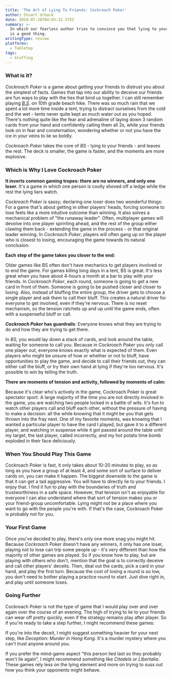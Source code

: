 ```yaml
---
title: 'The Art of Lying To Friends: Cockroach Poker'
author: Stuart Urback
date: 2019-07-26T04:03:22.575Z
summary: >-
  In which our fearless author tries to convince you that lying to your friends
  is a good thing.
writingType: review
platforms:
  - Tabletop
tags:
  - bluffing
---
```

### What is it?

_Cockroach Poker_ is a game about getting your friends to distrust you about the simplest of facts. Games that tap into our ability to deceive our friends are fun ways to play with the ties that bind us together.  I can still remember playing _[B.S](https://gamerules.com/rules/bullshit-card-game/)_. on 10th grade beach hike.  There was so much rain that we spent a lot more time inside a tent, trying to distract ourselves from the cold and the wet - tents never quite kept as much water out as you hoped. There's nothing quite like the fear and adrenaline of laying down 3 random cards from your hand and confidently calling them all 2s, while your friends look on in fear and consternation, wondering whether or not you have the ice in your veins to lie so boldly. 

_Cockroach Poker_ takes the core of _BS_ - lying to your friends - and leaves the rest.  The deck is smaller, the game is faster, and the moments are more explosive. 

### Which is Why I Love Cockroach Poker

**It inverts common gaming tropes: there are no winners, and only one loser.** It's a game in which one person is coolly shoved off a ledge while the rest the lying liars watch. 

_Cockroach Poker_ is sassy; declaring one loser does two wonderful things:    For a game that's about getting in other players' heads, forcing someone to lose feels like a more intuitive outcome than winning.  It also solves a mechanical problem of "the runaway leader".  Often, multiplayer games will devolve into one player sprinting ahead, and the rest of the group either clawing them back - extending the game in the process - or that original leader winning.  In _Cockroach Poker_, players will often gang up on the player who is closest to losing, encouraging the game towards its natural conclusion. 

**Each step of the game takes you closer to the end:**

Older games like BS often don't have mechanics to get players involved or to end the game.  For games killing long days in a tent, BS is great.  It's less great when you have about 4-hours a month at a bar to play with your friends.  In _Cockroach Poker_, each round, someone is going to get a new card in front of them.  Someone is going to be pushed closer and closer to losing.  Also, instead of bluffing the entire group, the driver gets to choose a single player and ask them to call their bluff. This creates a natural driver for everyone to get involved, even if they're nervous.  There is no reset mechanism, so the tension ratchets up and up until the game ends, often with a suspenseful bluff or call. 

**_Cockroach Poker_ has guardrails**: Everyone knows what they are trying to do and how they are trying to get there.  

In _BS_, you would lay down a stack of cards, and look around the table, waiting for someone to call you.  Because in _Cockroach Poker_ you only call one player out, everyone knows exactly what is expected of them.  Even players who might be unsure of how or whether or not to bluff, have opportunities to play the game, and decide to call their friends out, they can either call the bluff, or try their own hand at lying if they're too nervous.  It's possible to win by telling the truth.  

**There are moments of tension and activity, followed by moments of calm:**

Because it's clear who's actively in the game, Cockroach Poker is great spectator sport.  A large majority of the time you are not directly involved in the game, you are watching two people locked in a battle of wits. It's fun to watch other players call and bluff each other, without the pressure of having to make a decision: all the while knowing that it might be you that gets thrown into the fray next.  One of my favorite moments, was knowing that I wanted a particular player to have the card I played, but gave it to a different player, and watching in suspense while it got passed around the table until my target, the last player, called incorrectly, and my hot potato time bomb exploded in their face deliciously.  

### When You Should Play This Game

Cockroach Poker is fast, it only takes about 10-20 minutes to play, so as long as you have a group of at least 4, and some sort of surface to deliver cards on, you can make it happen.  The biggest downside to the game is that it can get a tad aggressive.  You will have to directly lie to your friends.  I enjoy that.  I  find it fun to play with the boundaries of truth and trustworthiness in a safe space. However, that tension isn't as enjoyable for everyone I can also understand where that sort of tension makes you or your friend-group uncomfortable.  Lying might not be a place where you want to go with the people you're with.  If that's the case, Cockroach Poker is probably not for you.  

### Your First Game

Once you've decided to play, there's only one more snag you might hit.  Because _Cockroach Poker_ doesn't have any winners, it only has one loser, playing not to lose can trip some people up - it's very different than how the majority of other games are played.  So if you know how to play, but are playing with others who don't, mention that the goal is to correctly deceive and call other players' deceits. Then, deal out the cards, pick a card in your hand, and play the first turn.  Because the cost of losing a round is so low, you don't need to bother playing a practice round to start.  Just dive right in, and play until someone loses.

### Going Further

Cockroach Poker is not the type of game that I would play over and over again over the course of an evening.  The high of trying to lie to your friends can wear off pretty quickly, even if the strategy remains play after player. So if you're ready to take a step further, I might recommend these games: 

If you're into the deceit, I might suggest something heavier for your next step, like _Deception: Murder in Hong Kong_.  It's a murder mystery where you can't trust anyone around you.  

If you prefer the mind-game aspect "this person lied last so they probably won't lie again", I might recommend something like _Citadels_ or _Libertalia_.  These games rely less on the lying element and more on trying to suss out how you think your opponents might behave.
